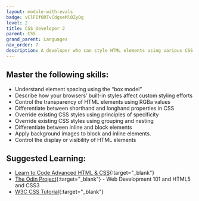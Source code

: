 ```yaml
---
layout: module-with-evals
badge: vClFIfORTvCdgseMl0ZyOg
level: 2
title: CSS Developer 2
parent: CSS
grand_parent: Languages
nav_order: 7
description: A developer who can style HTML elements using various CSS style attributes independently and masterfully.
---
```

## Master the following skills:

- Understand element spacing using the “box model”
- Describe how your browsers’ built-in styles affect custom styling efforts
- Control the transparency of HTML elements using RGBa values
- Differentiate between shorthand and longhand properties in CSS
- Override existing CSS styles using principles of specificity
- Override existing CSS styles using grouping and nesting
- Differentiate between inline and block elements
- Apply background images to block and inline elements.
- Control the display or visibility of HTML elements

## Suggested Learning:

- [Learn to Code Advanced HTML & CSS](https://learn.shayhowe.com/advanced-html-css/){:target="\_blank"}
- [The Odin Project](https://www.theodinproject.com/){:target="\_blank"} - Web Development 101 and HTML5 and CSS3
- [W3C CSS Tutorial](http://www.w3schools.com/css/){:target="\_blank"}
